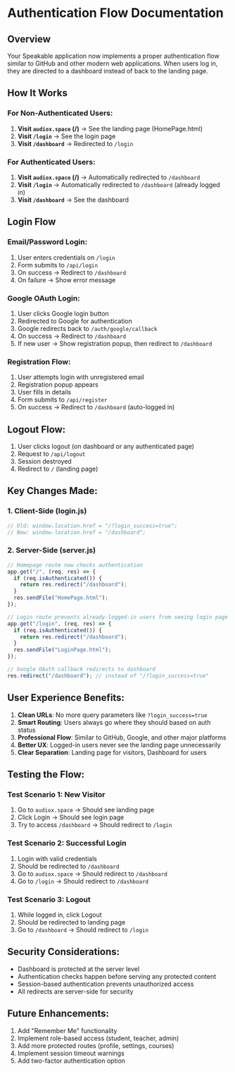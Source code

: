 # Authentication Flow Documentation

## Overview
Your Speakable application now implements a proper authentication flow similar to GitHub and other modern web applications. When users log in, they are directed to a dashboard instead of back to the landing page.

## How It Works

### For Non-Authenticated Users:
1. **Visit `audiox.space` (/)** → See the landing page (HomePage.html)
2. **Visit `/login`** → See the login page
3. **Visit `/dashboard`** → Redirected to `/login`

### For Authenticated Users:
1. **Visit `audiox.space` (/)** → Automatically redirected to `/dashboard`
2. **Visit `/login`** → Automatically redirected to `/dashboard` (already logged in)
3. **Visit `/dashboard`** → See the dashboard

## Login Flow

### Email/Password Login:
1. User enters credentials on `/login`
2. Form submits to `/api/login`
3. On success → Redirect to `/dashboard`
4. On failure → Show error message

### Google OAuth Login:
1. User clicks Google login button
2. Redirected to Google for authentication
3. Google redirects back to `/auth/google/callback`
4. On success → Redirect to `/dashboard`
5. If new user → Show registration popup, then redirect to `/dashboard`

### Registration Flow:
1. User attempts login with unregistered email
2. Registration popup appears
3. User fills in details
4. Form submits to `/api/register`
5. On success → Redirect to `/dashboard` (auto-logged in)

## Logout Flow:
1. User clicks logout (on dashboard or any authenticated page)
2. Request to `/api/logout`
3. Session destroyed
4. Redirect to `/` (landing page)

## Key Changes Made:

### 1. **Client-Side (login.js)**
```javascript
// Old: window.location.href = "/?login_success=true";
// New: window.location.href = "/dashboard";
```

### 2. **Server-Side (server.js)**
```javascript
// Homepage route now checks authentication
app.get("/", (req, res) => {
  if (req.isAuthenticated()) {
    return res.redirect("/dashboard");
  }
  res.sendFile("HomePage.html");
});

// Login route prevents already-logged-in users from seeing login page
app.get("/login", (req, res) => {
  if (req.isAuthenticated()) {
    return res.redirect("/dashboard");
  }
  res.sendFile("LoginPage.html");
});

// Google OAuth callback redirects to dashboard
res.redirect("/dashboard"); // instead of "/?login_success=true"
```

## User Experience Benefits:

1. **Clean URLs**: No more query parameters like `?login_success=true`
2. **Smart Routing**: Users always go where they should based on auth status
3. **Professional Flow**: Similar to GitHub, Google, and other major platforms
4. **Better UX**: Logged-in users never see the landing page unnecessarily
5. **Clear Separation**: Landing page for visitors, Dashboard for users

## Testing the Flow:

### Test Scenario 1: New Visitor
1. Go to `audiox.space` → Should see landing page
2. Click Login → Should see login page
3. Try to access `/dashboard` → Should redirect to `/login`

### Test Scenario 2: Successful Login
1. Login with valid credentials
2. Should be redirected to `/dashboard`
3. Go to `audiox.space` → Should redirect to `/dashboard`
4. Go to `/login` → Should redirect to `/dashboard`

### Test Scenario 3: Logout
1. While logged in, click Logout
2. Should be redirected to landing page
3. Go to `/dashboard` → Should redirect to `/login`

## Security Considerations:

- Dashboard is protected at the server level
- Authentication checks happen before serving any protected content
- Session-based authentication prevents unauthorized access
- All redirects are server-side for security

## Future Enhancements:

1. Add "Remember Me" functionality
2. Implement role-based access (student, teacher, admin)
3. Add more protected routes (profile, settings, courses)
4. Implement session timeout warnings
5. Add two-factor authentication option
